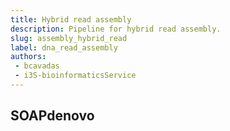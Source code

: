 ```yaml
---
title: Hybrid read assembly
description: Pipeline for hybrid read assembly.
slug: assembly_hybrid_read
label: dna_read_assembly
authors:
 - bcavadas
 - i3S-bioinformaticsService
---
```


## SOAPdenovo 
